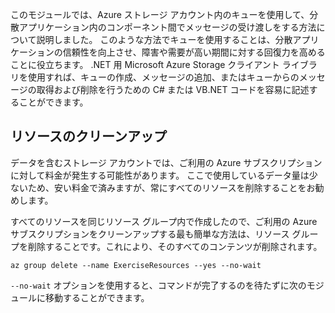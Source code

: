 このモジュールでは、Azure ストレージ アカウント内のキューを使用して、分散アプリケーション内のコンポーネント間でメッセージの受け渡しをする方法について説明しました。 このような方法でキューを使用することは、分散アプリケーションの信頼性を向上させ、障害や需要が高い期間に対する回復力を高めることに役立ちます。 .NET 用 Microsoft Azure Storage クライアント ライブラリを使用すれば、キューの作成、メッセージの追加、またはキューからのメッセージの取得および削除を行うための C# または VB.NET コードを容易に記述することができます。

## <a name="clean-up-the-resources"></a>リソースのクリーンアップ

データを含むストレージ アカウントでは、ご利用の Azure サブスクリプションに対して料金が発生する可能性があります。 ここで使用しているデータ量は少ないため、安い料金で済みますが、常にすべてのリソースを削除することをお勧めします。

すべてのリソースを同じリソース グループ内で作成したので、ご利用の Azure サブスクリプションをクリーンアップする最も簡単な方法は、リソース グループを削除することです。これにより、そのすべてのコンテンツが削除されます。

```azurecli
az group delete --name ExerciseResources --yes --no-wait
```

`--no-wait` オプションを使用すると、コマンドが完了するのを待たずに次のモジュールに移動することができます。